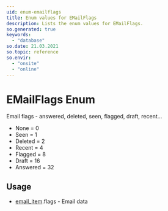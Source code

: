 ```yaml
---
uid: enum-emailflags
title: Enum values for EMailFlags
description: Lists the enum values for EMailFlags.
so.generated: true
keywords:
  - "database"
so.date: 21.03.2021
so.topic: reference
so.envir:
  - "onsite"
  - "online"
---
```


# EMailFlags Enum

Email flags - answered, deleted, seen, flagged, draft, recent...

* None = 0
* Seen = 1
* Deleted = 2
* Recent = 4
* Flagged = 8
* Draft = 16
* Answered = 32

## Usage

* [email_item](../email-item.md).flags - Email data
